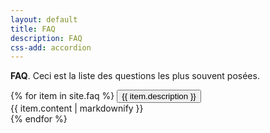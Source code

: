 ```yaml
---
layout: default
title: FAQ
description: FAQ
css-add: accordion
---
```


**FAQ**. Ceci est la liste des questions les plus souvent posées.

<section class="faq">
	{% for item in site.faq %}
	  <button class="accordion">{{ item.description }}</button>
	  <div class="panel">
	    {{ item.content | markdownify }}
	  </div>
	{% endfor %}
</section>
